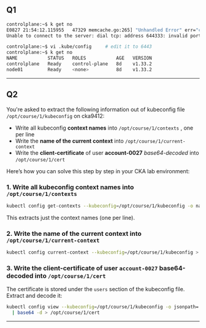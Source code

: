 ## Q1

```bash
controlplane:~$ k get no
E0827 21:54:12.115955   47329 memcache.go:265] "Unhandled Error" err="couldn't get current server API group list: Get \"https://172.30.1.2:644333/api?timeout=32s\": dial tcp: address 644333: invalid port"
Unable to connect to the server: dial tcp: address 644333: invalid port

controlplane:~$ vi .kube/config     # edit it to 6443
controlplane:~$ k get no
NAME           STATUS   ROLES           AGE   VERSION
controlplane   Ready    control-plane   8d    v1.33.2
node01         Ready    <none>          8d    v1.33.2
```

---

## Q2

You're asked to extract the following information out of kubeconfig file `/opt/course/1/kubeconfig` on cka9412:
- Write all kubeconfig **context names** into  `/opt/course/1/contexts` , one per line
- Write the **name of the current context** into `/opt/course/1/current-context`
- Write the **client-certificate** of user **account-0027** *base64-decoded* into `/opt/course/1/cert`

Here’s how you can solve this step by step in your CKA lab environment:

### 1. **Write all kubeconfig context names into `/opt/course/1/contexts`**

```bash
kubectl config get-contexts --kubeconfig=/opt/course/1/kubeconfig -o name > /opt/course/1/contexts
```

This extracts just the context names (one per line).


### 2. **Write the name of the current context into `/opt/course/1/current-context`**

```bash
kubectl config current-context --kubeconfig=/opt/course/1/kubeconfig > /opt/course/1/current-context
```

### 3. **Write the client-certificate of user `account-0027` base64-decoded into `/opt/course/1/cert`**

The certificate is stored under the `users` section of the kubeconfig file. Extract and decode it:

```bash
kubectl config view --kubeconfig=/opt/course/1/kubeconfig -o jsonpath='{.users[?(@.name=="account-0027")].user.client-certificate-data}' \
  | base64 -d > /opt/course/1/cert
```

---

  

